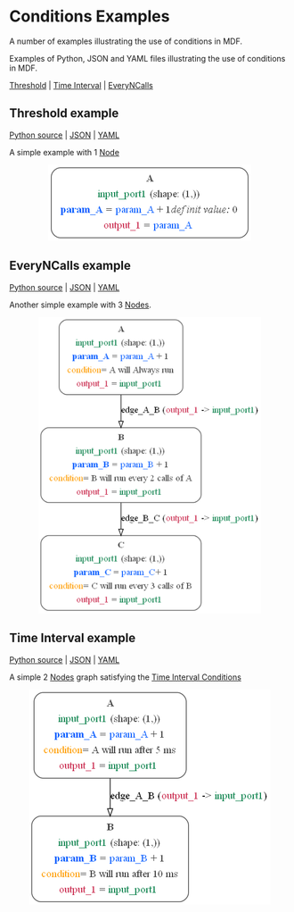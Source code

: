 # Conditions Examples

A number of examples illustrating the use of conditions in MDF.


Examples of Python, JSON and YAML files illustrating the use of conditions in MDF.

[Threshold](#threshold-example) | [Time Interval](#time-interval-example) | [EveryNCalls](#everyncalls-example)
## Threshold example

[Python source](threshold.py)  | [JSON](threshold_condition.json) | [YAML](threshold_condition.yaml)

A simple example with 1 [Node](../../../docs/README.md#node)

<p align="center"><img src="images/threshold.png" alt="threshold"/></p>

## EveryNCalls example

[Python source](everyNCalls.py) | [JSON](everyncalls_condition.json) | [YAML](everyncalls_condition.yaml)

Another simple example with 3 [Nodes](../../../docs/README.md#node).

<p align="center"><img width="400" src="images/everyncalls.png" alt="everyncalls"/></p>

## Time Interval example

[Python source](timeInterval.py) | [JSON](timeinterval_condition.json) | [YAML](timeinterval_condition.yaml)

A simple 2 [Nodes](h../../../docs/README.md#node) graph satisfying the [ Time Interval Conditions](https://kmantel.github.io/graph-scheduler/Condition.html#graph_scheduler.condition.TimeInterval)

<p align="center"><img src="images/timeinterval.png" alt="time interval"/></p>
